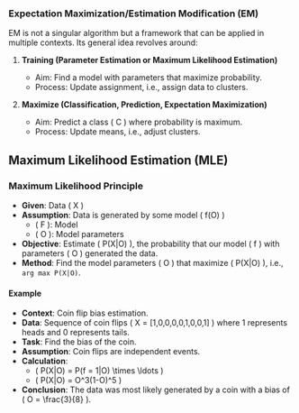 ### Expectation Maximization/Estimation Modification (EM)

EM is not a singular algorithm but a framework that can be applied in multiple contexts. Its general idea revolves around:

1. **Training (Parameter Estimation or Maximum Likelihood Estimation)**
   - Aim: Find a model with parameters that maximize probability.
   - Process: Update assignment, i.e., assign data to clusters.

2. **Maximize (Classification, Prediction, Expectation Maximization)**
   - Aim: Predict a class \( C \) where probability is maximum.
   - Process: Update means, i.e., adjust clusters.

## Maximum Likelihood Estimation (MLE)

### Maximum Likelihood Principle

- **Given**: Data \( X \)
- **Assumption**: Data is generated by some model \( f(O) \)
   - \( F \): Model
   - \( O \): Model parameters
- **Objective**: Estimate \( P(X|O) \), the probability that our model \( f \) with parameters \( O \) generated the data.
- **Method**: Find the model parameters \( O \) that maximize \( P(X|O) \), i.e., `arg max P(X|O)`.

#### Example

- **Context**: Coin flip bias estimation.
- **Data**: Sequence of coin flips \( X = [1,0,0,0,0,1,0,0,1] \) where 1 represents heads and 0 represents tails.
- **Task**: Find the bias of the coin.
- **Assumption**: Coin flips are independent events.
- **Calculation**: 
  - \( P(X|O) = P(f = 1|O) \times \ldots \)
  - \( P(X|O) = O^3(1-O)^5 \)
- **Conclusion**: The data was most likely generated by a coin with a bias of \( O = \frac{3}{8} \).

